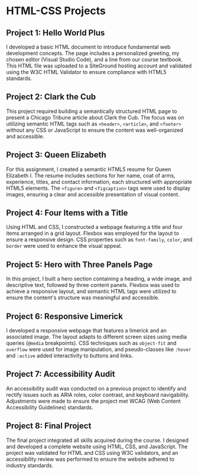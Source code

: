 # HTML-CSS Projects

## Project 1: Hello World Plus
I developed a basic HTML document to introduce fundamental web development concepts. The page includes a personalized greeting, my chosen editor (Visual Studio Code), and a line from our course textbook. This HTML file was uploaded to a SiteGround hosting account and validated using the W3C HTML Validator to ensure compliance with HTML5 standards.

## Project 2: Clark the Cub
This project required building a semantically structured HTML page to present a Chicago Tribune article about Clark the Cub. The focus was on utilizing semantic HTML tags such as `<header>`, `<article>`, and `<footer>` without any CSS or JavaScript to ensure the content was well-organized and accessible.

## Project 3: Queen Elizabeth
For this assignment, I created a semantic HTML5 resume for Queen Elizabeth I. The resume includes sections for her name, coat of arms, experience, titles, and contact information, each structured with appropriate HTML5 elements. The `<figure>` and `<figcaption>` tags were used to display images, ensuring a clear and accessible presentation of visual content.

## Project 4: Four Items with a Title
Using HTML and CSS, I constructed a webpage featuring a title and four items arranged in a grid layout. Flexbox was employed for the layout to ensure a responsive design. CSS properties such as `font-family`, `color`, and `border` were used to enhance the visual appeal.

## Project 5: Hero with Three Panels Page
In this project, I built a hero section containing a heading, a wide image, and descriptive text, followed by three content panels. Flexbox was used to achieve a responsive layout, and semantic HTML tags were utilized to ensure the content's structure was meaningful and accessible.

## Project 6: Responsive Limerick
I developed a responsive webpage that features a limerick and an associated image. The layout adapts to different screen sizes using media queries (`@media` breakpoints). CSS techniques such as `object-fit` and `overflow` were used for image manipulation, and pseudo-classes like `:hover` and `:active` added interactivity to buttons and links.

## Project 7: Accessibility Audit
An accessibility audit was conducted on a previous project to identify and rectify issues such as ARIA roles, color contrast, and keyboard navigability. Adjustments were made to ensure the project met WCAG (Web Content Accessibility Guidelines) standards.

## Project 8: Final Project
The final project integrated all skills acquired during the course. I designed and developed a complete website using HTML, CSS, and JavaScript. The project was validated for HTML and CSS using W3C validators, and an accessibility review was performed to ensure the website adhered to industry standards.


